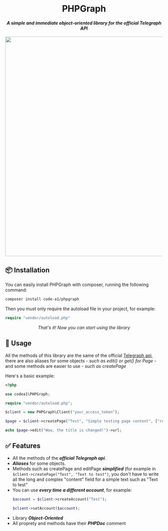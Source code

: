 <h1 align=center>PHPGraph</h1>
<h4 align=center><i>A simple and immediate object-oriented library for the official Telegraph API</i></h4>
<div align=center><img src="http://telegra.ph/file/6a5b15e7eb4d7329ca7af.jpg" width=700></div>


## 📦 Installation
You can easily install PHPGraph with composer, running the following command:


```bash
composer install code-a1/phpgraph
```
Then you must only require the autoload file in your project, for example:

```php
require "vendor/autoload.php"
```

<div align=center><i>That's it! Now you can start using the library</i></div>

## 🔧 Usage

All the methods of this library are the same of the official <a href=https://telegra.ph/api>Telegraph api</a>, there are also aliases for some objects - <i>such as edit() or get() for Page</i> - and some methods are easier to use <i>- such as createPage</i>

Here's a basic example:
```php
<?php

use codea1\PHPGraph;

require "vendor/autoload.php";

$client = new PHPGraph\Client("your_access_token");

$page = $client->createPage("Test", "Simple testing page content", ["return_content" => true]);

echo $page->edit("Wow, the title is changed!")->url;
```

## ✅ Features

- All the methods of the ***official Telegraph api***.
- ***Aliases*** for some objects.
- Methods such as createPage and editPage ***simplified*** (for example in ```$client->createPage("Test", "Text to test")```, you don't have to write all the long and complex "content" field for a simple text such as "Text to test"
- You can use ***every time a different account***, for example:
  ```php
  $account = $client->createAccount("Test");

  $client->setAccount($account);
  ```
- Library ***Object-Oriented***
- All proprety and methods have their ***PHPDoc*** comment
